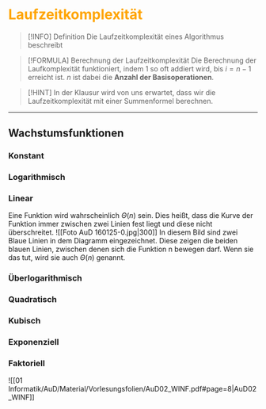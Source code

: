 # <font color = "orange">Laufzeitkomplexität</font>
>[!INFO] Definition
>Die Laufzeitkomplexität eines Algorithmus beschreibt

>[!FORMULA] Berechnung der Laufzeitkomplexität
>Die Berechnung der Laufkomplexität funktioniert, indem $1$ so oft addiert wird, bis $i=n-1$ erreicht ist. $n$ ist dabei die **Anzahl der Basisoperationen**.

>[!HINT] In der Klausur wird von uns erwartet, dass wir die Laufzeitkomplexität mit einer Summenformel berechnen.

---
## Wachstumsfunktionen
### Konstant
### Logarithmisch
### Linear
Eine Funktion wird wahrscheinlich $\Theta(n)$ sein. Dies heißt, dass die Kurve der Funktion immer zwischen zwei Linien fest liegt und diese nicht überschreitet.
![[Foto AuD 160125-0.jpg|300]]
In diesem Bild sind zwei Blaue Linien in dem Diagramm eingezeichnet. Diese zeigen die beiden blauen Linien, zwischen denen sich die Funktion n bewegen darf. Wenn sie das tut, wird sie auch $\Theta(n)$ genannt.
### Überlogarithmisch
### Quadratisch
### Kubisch
### Exponenziell
### Faktoriell

![[01 Informatik/AuD/Material/Vorlesungsfolien/AuD02_WINF.pdf#page=8|AuD02_WINF]]